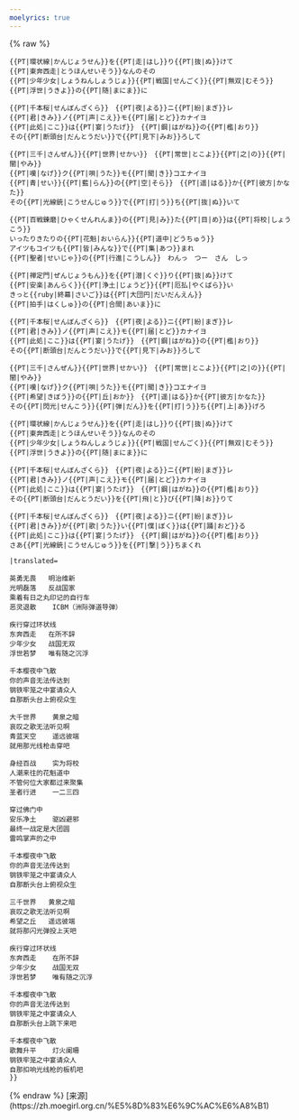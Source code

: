 ```yaml
---
moelyrics: true
---
```

{% raw %}
<lyrics hidden>
    {{PT/B}}
    {{LyricsKai
    |lstyle=color:#2B9991;
    |rstyle=color:#;
    |reserveWidth=40px
    |original=
    {{PT|大胆不敵|だいたんふてき}}にハイカラ{{PT|革命|かくめい}}
    {{PT|磊|らい}}{{PT|々|らい}}{{PT|落|らく}}{{PT|々|らく}}　{{PT|反戦|はんせん}}{{PT|国家|こっか}}
    {{PT|日|ひ}}の{{PT|丸|まる}}{{PT|印|じるし}}の{{PT|二輪車|にりんしゃ}}{{PT|転|ころ}}がし
    {{PT|悪霊退散|あくりょうたいさん}}　{{PT|I|アイ}}{{PT|C|シー}}{{PT|B|ビー}}{{PT|M|エム}}

    {{PT|環状線|かんじょうせん}}を{{PT|走|はし}}り{{PT|抜|ぬ}}けて
    {{PT|東奔西走|とうほんせいそう}}なんのその
    {{PT|少年少女|しょうねんしょうじょ}}{{PT|戦国|せんごく}}{{PT|無双|むそう}}
    {{PT|浮世|うきよ}}の{{PT|随|まにま}}に

    {{PT|千本桜|せんぼんざくら}}　{{PT|夜|よる}}ニ{{PT|紛|まぎ}}レ
    {{PT|君|きみ}}ノ{{PT|声|こえ}}モ{{PT|届|とど}}カナイヨ
    {{PT|此処|ここ}}は{{PT|宴|うたげ}}　{{PT|鋼|はがね}}の{{PT|檻|おり}}
    その{{PT|断頭台|だんとうだい}}で{{PT|見下|みお}}ろして

    {{PT|三千|さんぜん}}{{PT|世界|せかい}}　{{PT|常世|とこよ}}{{PT|之|の}}{{PT|闇|やみ}}
    {{PT|嘆|なげ}}ク{{PT|唄|うた}}モ{{PT|聞|き}}コエナイヨ
    {{PT|青|せい}}{{PT|藍|らん}}の{{PT|空|そら}}　{{PT|遥|はる}}か{{PT|彼方|かなた}}
    その{{PT|光線銃|こうせんじゅう}}で{{PT|打|う}}ち{{PT|抜|ぬ}}いて

    {{PT|百戦錬磨|ひゃくせんれんま}}の{{PT|見|み}}た{{PT|目|め}}は{{PT|将校|しょうこう}}
    いったりきたりの{{PT|花魁|おいらん}}{{PT|道中|どうちゅう}}
    アイツもコイツも{{PT|皆|みんな}}で{{PT|集|あつ}}まれ
    {{PT|聖者|せいじゃ}}の{{PT|行進|こうしん}}　わんっ　つー　さん　しっ

    {{PT|禅定門|ぜんじょうもん}}を{{PT|潜|くぐ}}り{{PT|抜|ぬ}}けて
    {{PT|安楽|あんらく}}{{PT|浄土|じょうど}}{{PT|厄払|やくばら}}い
    きっと{{ruby|終幕|さいご}}は{{PT|大団円|だいだんえん}}
    {{PT|拍手|はくしゅ}}の{{PT|合間|あいま}}に

    {{PT|千本桜|せんぼんざくら}}　{{PT|夜|よる}}ニ{{PT|紛|まぎ}}レ
    {{PT|君|きみ}}ノ{{PT|声|こえ}}モ{{PT|届|とど}}カナイヨ
    {{PT|此処|ここ}}は{{PT|宴|うたげ}}　{{PT|鋼|はがね}}の{{PT|檻|おり}}
    その{{PT|断頭台|だんとうだい}}で{{PT|見下|みお}}ろして

    {{PT|三千|さんぜん}}{{PT|世界|せかい}}　{{PT|常世|とこよ}}{{PT|之|の}}{{PT|闇|やみ}}
    {{PT|嘆|なげ}}ク{{PT|唄|うた}}モ{{PT|聞|き}}コエナイヨ
    {{PT|希望|きぼう}}の{{PT|丘|おか}}　{{PT|遥|はる}}か{{PT|彼方|かなた}}
    その{{PT|閃光|せんこう}}{{PT|弾|だん}}を{{PT|打|う}}ち{{PT|上|あ}}げろ

    {{PT|環状線|かんじょうせん}}を{{PT|走|はし}}り{{PT|抜|ぬ}}けて
    {{PT|東奔西走|とうほんせいそう}}なんのその
    {{PT|少年少女|しょうねんしょうじょ}}{{PT|戦国|せんごく}}{{PT|無双|むそう}}
    {{PT|浮世|うきよ}}の{{PT|随|まにま}}に

    {{PT|千本桜|せんぼんざくら}}　{{PT|夜|よる}}ニ{{PT|紛|まぎ}}レ
    {{PT|君|きみ}}ノ{{PT|声|こえ}}モ{{PT|届|とど}}カナイヨ
    {{PT|此処|ここ}}は{{PT|宴|うたげ}}　{{PT|鋼|はがね}}の{{PT|檻|おり}}
    その{{PT|断頭台|だんとうだい}}を{{PT|飛|と}}び{{PT|降|お}}りて

    {{PT|千本桜|せんぼんざくら}}　{{PT|夜|よる}}ニ{{PT|紛|まぎ}}レ
    {{PT|君|きみ}}が{{PT|歌|うた}}い{{PT|僕|ぼく}}は{{PT|踊|おど}}る
    {{PT|此処|ここ}}は{{PT|宴|うたげ}}　{{PT|鋼|はがね}}の{{PT|檻|おり}}
    さあ{{PT|光線銃|こうせんじゅう}}を{{PT|撃|う}}ちまくれ

    |translated=

    英勇无畏   明治维新
    光明磊落   反战国家
    乘着有日之丸印记的自行车
    恶灵退散    ICBM（洲际弹道导弹）

    疾行穿过环状线
    东奔西走   在所不辞
    少年少女   战国无双
    浮世若梦   唯有随之沉浮

    千本樱夜中飞散
    你的声音无法传达到
    钢铁牢笼之中宴请众人
    自那断头台上俯视众生

    大千世界    黄泉之暗
    哀叹之歌无法听见啊
    青蓝天空    遥远彼端
    就用那光线枪击穿吧

    身经百战    实为将校
    人潮来往的花魁道中
    不管何位大家都过来聚集
    圣者行进    一二三四

    穿过佛门中
    安乐净土    驱凶避邪
    最终一战定是大团圆
    雷鸣掌声的之中

    千本樱夜中飞散
    你的声音无法传达到
    钢铁牢笼之中宴请众人
    自那断头台上俯视众生

    三千世界   黄泉之暗
    哀叹之歌无法听见啊
    希望之丘   遥远彼端
    就将那闪光弹投上天吧

    疾行穿过环状线
    东奔西走    在所不辞
    少年少女    战国无双
    浮世若梦    唯有随之沉浮

    千本樱夜中飞散
    你的声音无法传达到
    钢铁牢笼之中宴请众人
    自那断头台上跳下来吧

    千本樱夜中飞散
    歌舞升平    灯火阑珊
    钢铁牢笼之中宴请众人
    自那扣响光线枪的板机吧
    }}
</lyrics>
<!-- <script src="https://sucicada.github.io/Moegirl-Lyric-Template-Parser/moelyrics.js"></script> -->
{% endraw  %}
[来源](https://zh.moegirl.org.cn/%E5%8D%83%E6%9C%AC%E6%A8%B1)
